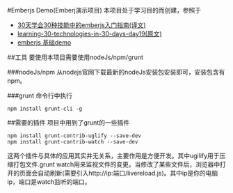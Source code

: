 #Emberjs Demo(Emberj演示项目)
本项目处于学习目的而创建，参照于

- [30天学会30种技能中的emberjs入门指南(译文)](http://segmentfault.com/a/1190000000365519)
- [learning-30-technologies-in-30-days-day19(原文)](https://www.openshift.com/blogs/day-19-ember-the-missing-emberjs-tutorial)
- [emberjs 基础demo](https://github.com/emberjs/starter-kit)

##工具
要使用本项目需要使用nodeJs/npm/grunt

###nodeJs/npm
从nodejs官网下载最新的nodeJs安装包安装即可，安装包含有npm。

###grunt
命令行中执行

	npm install grunt-cli -g

##需要的插件
项目中用到了grunt的一些插件

	npm install grunt-contrib-uglify --save-dev
	npm install grunt-contrib-watch --save-dev
	
这两个插件与具体的应用其实并无关系，主要作用是方便开发。其中ugilify用于压缩打包文件.grunt watch用来监视文件的变更。当修改了某些文件后，浏览器中打开的页面会自动刷新(需要引入http://ip:端口/livereload.js)。其中ip是你的电脑ip，端口是watch监听的端口。
